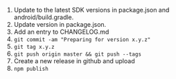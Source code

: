 1. Update to the latest SDK versions in package.json and android/build.gradle.
2. Update version in package.json.
3. Add an entry to CHANGELOG.md
4. `git commit -am "Preparing for version x.y.z"`
5. `git tag x.y.z`
6. `git push origin master && git push --tags`
7. Create a new release in github and upload
8. `npm publish`
